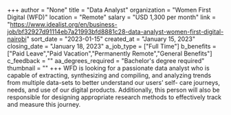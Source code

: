 +++
author = "None"
title = "Data Analyst"
organization = "Women First Digital (WFD)"
location = "Remote"
salary = "USD 1,300 per month"
link = "https://www.idealist.org/en/business-job/bf32927d91114eb7a21993bfd8881c28-data-analyst-women-first-digital-nairobi"
sort_date = "2023-01-15"
created_at = "January 15, 2023"
closing_date = "January 18, 2023"
a_job_type = ["Full Time"]
b_benefits = ["Paid Leave","Paid Vacation","Permanently Remote","General Benefits"]
c_feedback = ""
aa_degrees_required = "Bachelor's degree required"
thumbnail = ""
+++
WFD is looking for a passionate data analyst who is capable of extracting, synthesizing and compiling, and analyzing trends from multiple data-sets to better understand our users’ self- care journeys, needs, and use of our digital products. Additionally, this person will also be responsible for designing appropriate research methods to effectively track and measure this journey.